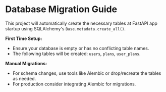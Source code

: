 # Database Migration Guide

This project will automatically create the necessary tables at FastAPI app startup using SQLAlchemy's `Base.metadata.create_all()`.

**First Time Setup:**
- Ensure your database is empty or has no conflicting table names.
- The following tables will be created: `users`, `plans`, `user_plans`.

**Manual Migrations:**
- For schema changes, use tools like Alembic or drop/recreate the tables as needed.
- For production consider integrating Alembic for migrations.
